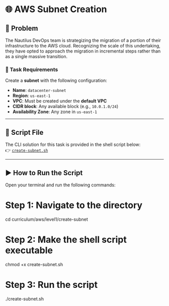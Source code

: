# 🌐 AWS Subnet Creation

## 🧩 Problem

The Nautilus DevOps team is strategizing the migration of a portion of their infrastructure to the AWS cloud. Recognizing the scale of this undertaking, they have opted to approach the migration in incremental steps rather than as a single massive transition.

### 📌 Task Requirements

Create a **subnet** with the following configuration:

- **Name**: `datacenter-subnet`
- **Region**: `us-east-1`
- **VPC**: Must be created under the **default VPC**
- **CIDR block**: Any available block (e.g., `10.0.1.0/24`)
- **Availability Zone**: Any zone in `us-east-1`

---

## 📂 Script File

The CLI solution for this task is provided in the shell script below:  
👉 [`create-subnet.sh`](./create-subnet.sh)

---

## ▶️ How to Run the Script
Open your terminal and run the following commands:

# Step 1: Navigate to the directory
cd curriculum/aws/level1/create-subnet

# Step 2: Make the shell script executable
chmod +x create-subnet.sh

# Step 3: Run the script
./create-subnet.sh
